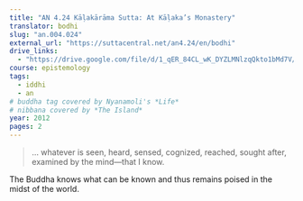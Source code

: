 ```yaml
---
title: "AN 4.24 Kāḷakārāma Sutta: At Kāḷaka’s Monastery"
translator: bodhi
slug: "an.004.024"
external_url: "https://suttacentral.net/an4.24/en/bodhi"
drive_links:
  - "https://drive.google.com/file/d/1_qER_84CL_wK_DYZLMNlzqQkto1bMd7V/view?usp=drivesdk"
course: epistemology
tags:
  - iddhi
  - an
# buddha tag covered by Nyanamoli's *Life*
# nibbana covered by *The Island*
year: 2012
pages: 2
---
```


> … whatever is seen, heard, sensed, cognized, reached, sought after, examined by the mind—that I know.

The Buddha knows what can be known and thus remains poised in the midst of the world.

